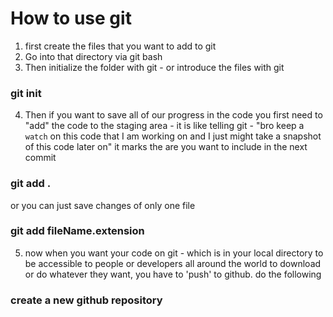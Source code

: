 # How to use git

1. first create the files that you want to add to git
2. Go into that directory via git bash
3. Then initialize the folder with git - or introduce the files with git

### git init

4. Then if you want to save all of our progress in the code you first need to "add" the code to the staging area -
it is like telling git - "bro keep a `watch` on this code that I am working on and I just might take a snapshot of this code later on"
it marks the are you want to include in the next commit

### git add .

or you can just save changes of only one file

### git add fileName.extension

5. now when you want your code on git - which is in your local directory to be accessible to people or developers all around the world to download or do whatever they want, you have to 'push' to github. do the following

### create a new github repository
### 
